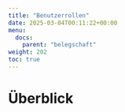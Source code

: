 ```yaml
---
title: "Benutzerrollen"
date: 2025-03-04T00:11:22+00:00
menu:
  docs:
    parent: "belegschaft"
weight: 202
toc: true
---
```


# Überblick
